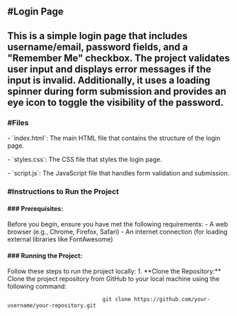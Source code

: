 <h2>#Login Page<h2>
        This is a simple login page that includes username/email, password fields, and a "Remember Me" checkbox.
        The project validates user input and displays error messages if the input is invalid. Additionally, 
        it uses a loading spinner during form submission and provides an eye icon to toggle the visibility of the password.
  
<h3>#Files</h3>
     <p>- `index.html`: The main HTML file that contains the structure of the login page.</p>
     <p>- `styles.css`: The CSS file that styles the login page.</p>
     <p>- `script.js`: The JavaScript file that handles form validation and submission.</p>
     
<h3>#Instructions to Run the Project</h3>

 <h4>### Prerequisites:</h4>
                Before you begin, ensure you have met the following requirements:
                    - A web browser (e.g., Chrome, Firefox, Safari)
                    - An internet connection (for loading external libraries like FontAwesome)
<h4>### Running the Project:</h4>
                Follow these steps to run the project locally:
                     1. **Clone the Repository:**
                           Clone the project repository from GitHub to your local machine using the following command:
                           
                                  git clone https://github.com/your-username/your-repository.git



        

